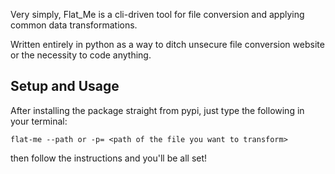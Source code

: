 Very simply, Flat_Me is a cli-driven tool for file conversion and applying common data transformations.

Written entirely in python as a way to ditch unsecure file conversion website or the necessity to code anything.

## Setup and Usage

After installing the package straight from pypi, just type the following in your terminal:

`flat-me --path or -p= <path of the file you want to transform>`

then follow the instructions and you'll be all set!
